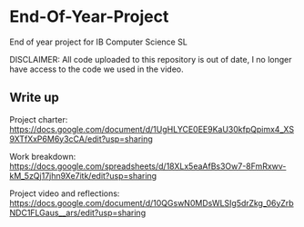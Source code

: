 # End-Of-Year-Project
End of year project for IB Computer Science SL

DISCLAIMER: All code uploaded to this repository is out of date, I no longer have access to the code we used in the video.

<h2>Write up </h2>

Project charter: https://docs.google.com/document/d/1UgHLYCE0EE9KaU30kfpQpimx4_XS9XTfXxP6M6y3cCA/edit?usp=sharing

Work breakdown: https://docs.google.com/spreadsheets/d/18XLx5eaAfBs3Ow7-8FmRxwv-kM_5zQj17jhn9Xe7itk/edit?usp=sharing

Project video and reflections: https://docs.google.com/document/d/10QGswN0MDsWLSIg5drZkg_06yZrbNDC1FLGaus__ars/edit?usp=sharing
